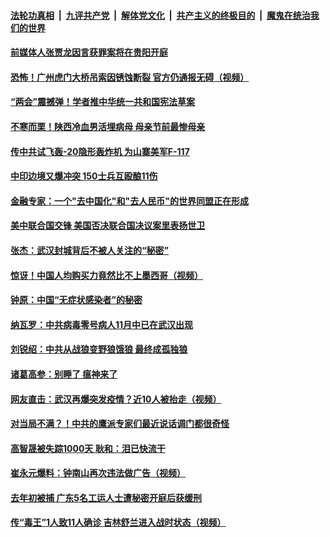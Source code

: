 ####  [法轮功真相](../../../../basic/blob/master/README.md?t=05110931) &nbsp;|&nbsp; [九评共产党](../../../../9ping.md/blob/master/README.md?t=05110931) &nbsp;|&nbsp; [解体党文化](../../../../jtdwh.md/blob/master/README.md?t=05110931)  &nbsp;|&nbsp; [共产主义的终极目的](../../../../gczydzjmd.md/blob/master/README.md?t=05110931) &nbsp;|&nbsp; [魔鬼在统治我们的世界](../../../../mgztzwmdsj.md/blob/master/README.md?t=05110931) 

#### [前媒体人张贾龙因言获罪案将在贵阳开庭](../pages/soh5/377254.md?t=05110931) 
#### [恐怖！广州虎门大桥吊索因锈蚀断裂  官方仍通报无碍（视频）](../pages/soh5/377212.md?t=05110931) 
#### [“两会”震撼弹！学者推中华统一共和国宪法草案](../pages/soh5/377245.md?t=05110931) 
#### [不寒而栗！陕西冷血男活埋病母 母亲节前最惨母亲](../pages/soh5/376663.md?t=05110931) 
#### [传中共试飞轰-20隐形轰炸机 为山寨美军F-117](../pages/soh5/377224.md?t=05110931) 
#### [中印边境又爆冲突 150士兵互殴酿11伤](../pages/soh5/377218.md?t=05110931) 
#### [金融专家：一个"去中国化"和"去人民币"的世界同盟正在形成](../pages/soh5/377176.md?t=05110931) 
#### [美中联合国交锋 美国否决联合国决议案里表扬世卫  ](../pages/soh5/377170.md?t=05110931) 
#### [张杰：武汉封城背后不被人关注的“秘密”](../pages/soh5/377149.md?t=05110931) 
#### [惊讶！中国人均购买力竟然比不上墨西哥（视频）](../pages/soh5/377152.md?t=05110931) 
#### [钟原：中国“无症状感染者”的秘密](../pages/soh5/377146.md?t=05110931) 
#### [纳瓦罗：中共病毒零号病人11月中已在武汉出现](../pages/soh5/377140.md?t=05110931) 
#### [刘锐绍：中共从战狼变野狼饿狼 最终成孤独狼](../pages/soh5/377122.md?t=05110931) 
#### [诸葛高参：别睡了  瘟神来了](../pages/soh5/377113.md?t=05110931) 
#### [网友直击：武汉再爆突发疫情？近10人被抬走（视频）](../pages/soh5/377107.md?t=05110931) 
#### [对当局不满？！中共的鹰派专家们最近说话调门都很奇怪](../pages/soh5/377074.md?t=05110931) 
#### [高智晟被失踪1000天 耿和：泪已快流干](../pages/soh5/377098.md?t=05110931) 
#### [崔永元爆料：钟南山再次违法做广告（视频）](../pages/soh5/377071.md?t=05110931) 
#### [去年初被捕 广东5名工运人士遭秘密开庭后获缓刑](../pages/soh5/377092.md?t=05110931) 
#### [传“毒王”1人致11人确诊 吉林舒兰进入战时状态（视频）](../pages/soh5/377062.md?t=05110931) 
